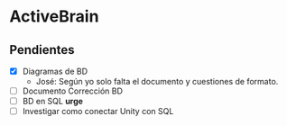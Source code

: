 ActiveBrain
===========

Pendientes
----------

-   [x] Diagramas de BD
    -   José: Según yo solo falta el documento y cuestiones de formato.
-   [ ] Documento Corrección BD
-   [ ] BD en SQL **urge**
-   [ ] Investigar como conectar Unity con SQL
